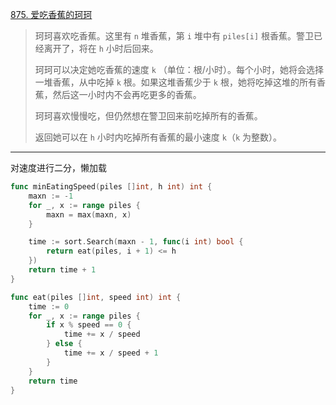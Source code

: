 [875. 爱吃香蕉的珂珂](https://leetcode.cn/problems/koko-eating-bananas/)

> 珂珂喜欢吃香蕉。这里有 `n` 堆香蕉，第 `i` 堆中有 `piles[i]` 根香蕉。警卫已经离开了，将在 `h` 小时后回来。
>
> 珂珂可以决定她吃香蕉的速度 `k` （单位：根/小时）。每个小时，她将会选择一堆香蕉，从中吃掉 `k` 根。如果这堆香蕉少于 `k` 根，她将吃掉这堆的所有香蕉，然后这一小时内不会再吃更多的香蕉。 
>
> 珂珂喜欢慢慢吃，但仍然想在警卫回来前吃掉所有的香蕉。
>
> 返回她可以在 `h` 小时内吃掉所有香蕉的最小速度 `k`（`k` 为整数）。

---

对速度进行二分，懒加载

```go
func minEatingSpeed(piles []int, h int) int {
    maxn := -1
    for _, x := range piles {
        maxn = max(maxn, x)
    }

    time := sort.Search(maxn - 1, func(i int) bool {
        return eat(piles, i + 1) <= h
    })
    return time + 1
}

func eat(piles []int, speed int) int {
    time := 0
    for _, x := range piles {
        if x % speed == 0 {
            time += x / speed
        } else {
            time += x / speed + 1
        }
    }
    return time
}
```

